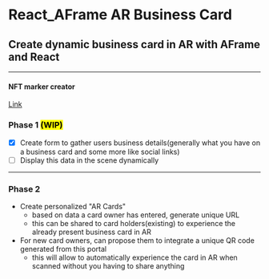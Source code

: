 # React_AFrame AR Business Card 
## Create dynamic business card in AR with AFrame and React
---

#### NFT marker creator
[Link](https://carnaux.github.io/NFT-Marker-Creator/])

### Phase 1 <mark>(WIP)</mark>
-   [x] Create form to gather users business details(generally what you have on a business card and some more like social links)
-   [ ] Display this data in the scene dynamically
---
### Phase 2
- Create personalized "AR Cards" 
    * based on data a card owner has entered, generate unique URL 
    * this can be shared to card holders(existing) to experience the already present business card in AR
- For new card owners, can propose them to integrate a unique QR code generated from this portal
    * this will allow to automatically experience the card in AR when scanned without you having to share anything
